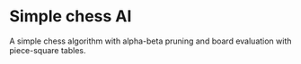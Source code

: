 # Simple chess AI

A simple chess algorithm with alpha-beta pruning and board evaluation with piece-square tables.

